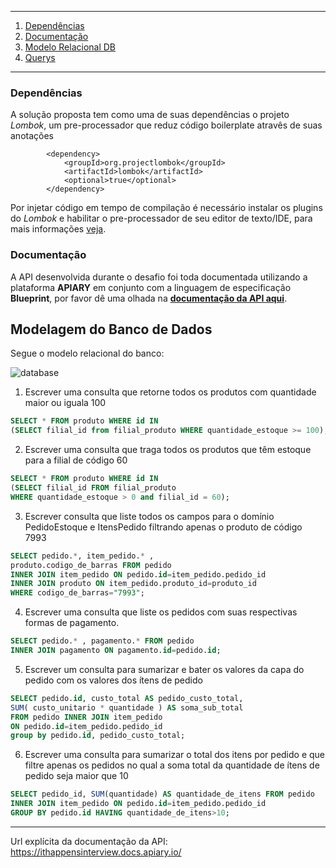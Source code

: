 *******
1. [Dependências](#dependencias)
2. [Documentação](#documentação)
3. [Modelo Relacional DB](#dbmodel)
4. [Querys](#querys)

*******


<div id="dependencias"/>

### Dependências

A solução proposta tem como uma de suas dependências o projeto *Lombok*, um pre-processador que reduz código boilerplate atravês de suas anotações

```
        <dependency>
            <groupId>org.projectlombok</groupId>
            <artifactId>lombok</artifactId>
            <optional>true</optional>
        </dependency>
```
Por injetar código em tempo de compilação é necessário instalar os plugins do *Lombok* e habilitar o pre-processador  de seu editor de texto/IDE, para mais informações [veja](https://projectlombok.org/setup/overview).


<div id="documentação"/>

### Documentação

A API desenvolvida durante o desafio foi toda documentada utilizando a plataforma **APIARY** em conjunto com a linguagem de especificação **Blueprint**, por favor dê uma olhada na [**documentação da API aqui**](https://ithappensinterview.docs.apiary.io/).

<div id="dbmodel"/>

## Modelagem do Banco de Dados

Segue o modelo relacional do banco:

![database](https://user-images.githubusercontent.com/44952113/77487254-c7de7b00-6e10-11ea-8166-b14462ab05c1.png)


1. Escrever uma consulta que retorne todos os produtos com quantidade maior ou iguala 100
```SQL
SELECT * FROM produto WHERE id IN 
(SELECT filial_id from filial_produto WHERE quantidade_estoque >= 100);
```


2. Escrever uma consulta que traga todos os produtos que têm estoque para a filial de código 60

```SQL
SELECT * FROM produto WHERE id IN
(SELECT filial_id FROM filial_produto 
WHERE quantidade_estoque > 0 and filial_id = 60);
```

3. Escrever consulta que liste todos os campos para o domínio PedidoEstoque e ItensPedido filtrando apenas o produto de código 7993
```SQL
SELECT pedido.*, item_pedido.* ,
produto.codigo_de_barras FROM pedido
INNER JOIN item_pedido ON pedido.id=item_pedido.pedido_id
INNER JOIN produto ON item_pedido.produto_id=produto_id
WHERE codigo_de_barras="7993";
```

4. Escrever uma consulta que liste os pedidos com suas respectivas formas de pagamento.
```SQL
SELECT pedido.* , pagamento.* FROM pedido 
INNER JOIN pagamento ON pagamento.id=pedido.id;
```

5. Escrever um consulta para sumarizar e bater os valores da capa do pedido com os
valores dos ítens de pedido
```SQL
SELECT pedido.id, custo_total AS pedido_custo_total,
SUM( custo_unitario * quantidade ) AS soma_sub_total 
FROM pedido INNER JOIN item_pedido
ON pedido.id=item_pedido.pedido_id 
group by pedido.id, pedido_custo_total;
```

6. Escrever uma consulta para sumarizar o total dos itens por pedido e que filtre apenas os pedidos no qual a soma total da quantidade de ítens de pedido seja maior que 10
```SQL
SELECT pedido_id, SUM(quantidade) AS quantidade_de_itens FROM pedido
INNER JOIN item_pedido ON pedido.id=item_pedido.pedido_id 
GROUP BY pedido.id HAVING quantidade_de_itens>10;
```

******
Url explícita da documentação da API: https://ithappensinterview.docs.apiary.io/ 